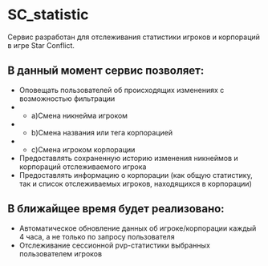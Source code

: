 # SC_statistic
Сервис разработан для отслеживания статистики игроков и корпораций в игре Star Conflict.

## В данный момент сервис позволяет:
 - Оповещать пользователей об происходящих изменениях с возможностью фильтрации
 - - a)Смена никнейма игроком
 - - b)Смена названия или тега корпорацией
 - - c)Смена игроком корпорации
 - Предоставлять сохраненную историю изменения никнеймов и корпораций отслеживаемого игрока
 - Предоставлять информацию о корпорации (как общую статистику, так и список отслеживаемых игроков, находящихся в корпорации)

## В ближайщее время будет реализовано:
  - Автоматическое обновление данных об игроке/корпорации каждый 4 часа, а не только по запросу пользователя
  - Отслеживание сессионной pvp-статистики выбранных пользователем игроков

